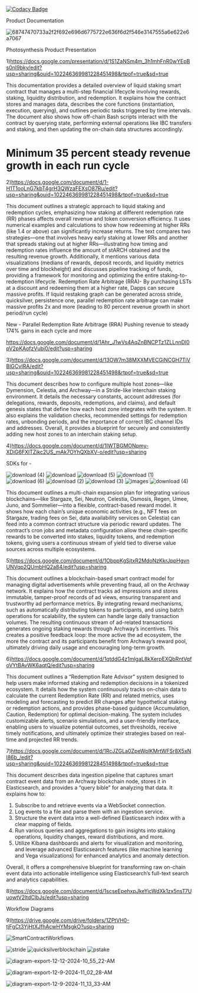 [![Codacy Badge](https://app.codacy.com/project/badge/Grade/8f3febf7229748e9ac265bb0f5bd34f7)](https://app.codacy.com?utm_source=gh&utm_medium=referral&utm_content=&utm_campaign=Badge_grade)


Product Documentation


![68747470733a2f2f692e696d6775722e636f6d2f546e3147555a6e622e6a7067](https://github.com/user-attachments/assets/41d243a3-4360-45c1-aaf2-4d78cdd04325)


Photosynthesis Product Presentation


1)https://docs.google.com/presentation/d/1S1ZaNSm4m_3h1mhFnR0wYEpBs0nI9bky/edit?usp=sharing&ouid=102246369981228451498&rtpof=true&sd=true



This documentation provides a detailed overview of liquid staking smart contract that manages a multi-step financial lifecycle involving rewards, staking, liquidity distribution, and redemption. It explains how the contract stores and manages data, describes the core functions (instantiation, execution, querying), and outlines periodic tasks triggered by time intervals. The document also shows how off-chain Bash scripts interact with the contract by querying state, performing external operations like IBC transfers and staking, and then updating the on-chain data structures accordingly.


# Minimum 35 percent steady revenue growth in each run cycle


2)https://docs.google.com/document/d/1-H1T1ooLnG7kbT4grH3QWzaFEXsO87Ru/edit?usp=sharing&ouid=102246369981228451498&rtpof=true&sd=true




This document outlines a strategic approach to liquid staking and redemption cycles, emphasizing how staking at different redemption rate (RR) phases affects overall revenue and token conversion efficiency. It uses numerical examples and calculations to show how redeeming at higher RRs (like 1.4 or above) can significantly increase returns. The text compares two strategies—one that involves heavy early staking at lower RRs and another that spreads staking out at higher RRs—illustrating how timing and redemption rates influence the amount of stARCH obtained and the resulting revenue growth. Additionally, it mentions various data visualizations (medians of rewards, deposit records, and liquidity metrics over time and blockheight) and discusses pipeline tracking of funds, providing a framework for monitoring and optimizing the entire staking-to-redemption lifecycle. Redemption Rate Arbitrage (RRA)- By purchasing LSTs at a discount and redeeming them at a higher rate, Dapps can secure massive profits.
If liquid restaking graph can be generated across stride, quicksilver, persistence one, parallel redemption rate arbitrage can make massive profits 2x and more (leading to 80 percent revenue growth in short period/run cycle)



New - 
Parallel Redemption Rate Arbitrage (RRA) Pushing revenue to steady 174% gains in each cycle and more

https://docs.google.com/document/d/1Ahr_J1wVs4AqZnBNCPTz1ZLLnnDl0pV2pKAofzVubi0/edit?usp=sharing



3)https://docs.google.com/document/d/13OW7m38MXXMVECGiNCGH7TiVBlGCvIRA/edit?usp=sharing&ouid=102246369981228451498&rtpof=true&sd=true



This document describes how to configure multiple host zones—like Dymension, Celestia, and Archway—in a Stride-like interchain staking environment. It details the necessary constants, account addresses (for delegations, rewards, deposits, redemptions, and claims), and default genesis states that define how each host zone integrates with the system. It also explains the validation checks, recommended settings for redemption rates, unbonding periods, and the importance of correct IBC channel IDs and addresses. Overall, it provides a blueprint for securely and consistently adding new host zones to an interchain staking setup.

4)https://docs.google.com/document/d/1IWTBGMONpmy-XDiG6FXlTZikc2US_mAk7OYhQXbXV-o/edit?usp=sharing






SDKs for - 

![download (4)](https://github.com/user-attachments/assets/6cf98e4b-9e84-49b3-a3d5-3b4d8aae5af2) ![download](https://github.com/user-attachments/assets/b3960ca4-e80d-4c1c-8b4e-dd80b81a88fe) 
![download (5)](https://github.com/user-attachments/assets/a503d479-7efd-4c86-b896-0cd9b578afb7) ![download (1)](https://github.com/user-attachments/assets/fe437dbd-cfeb-4162-8815-4d64c54ae905)
![download (6)](https://github.com/user-attachments/assets/64a01f23-f1cd-4bfb-ad88-3ab49fc9ff5e) ![download (2)](https://github.com/user-attachments/assets/76c4c7f0-726e-4ca6-8ad7-9361e0ec3e89)
![download (3)](https://github.com/user-attachments/assets/b509cb96-5f1f-4b8d-904d-ca0e34c150e0)  ![images](https://github.com/user-attachments/assets/f5d09cf5-a2c4-4148-9aa8-d627d16aba16)
![download (4)](https://github.com/user-attachments/assets/5c59c035-c4a7-4851-98f2-22eb8a29a0e1)

This document outlines a multi-chain expansion plan for integrating various blockchains—like Stargaze, Sei, Neutron, Celestia, Osmosis, Regen, Umee, Juno, and Sommelier—into a flexible, contract-based reward model. It shows how each chain’s unique economic activities (e.g., NFT fees on Stargaze, trading fees on Sei, data availability services on Celestia) can feed into a common contract structure via periodic reward updates. The contract’s cron jobs and metadata configuration allow these chain-specific rewards to be converted into stakes, liquidity tokens, and redemption tokens, giving users a continuous stream of yield tied to diverse value sources across multiple ecosystems.


5)https://docs.google.com/document/d/1ObppKgSjtxR2MdoNzKkrJppHgvnUNVqp2QUmbHQ2a84/edit?usp=sharing




This document outlines a blockchain-based smart contract model for managing digital advertisements while preventing fraud, all on the Archway network. It explains how the contract tracks ad impressions and stores immutable, tamper-proof records of ad views, ensuring transparent and trustworthy ad performance metrics. By integrating reward mechanisms, such as automatically distributing tokens to participants, and using batch operations for scalability, the system can handle large daily transaction volumes. The resulting continuous stream of ad-related transactions generates ongoing staking rewards through Archway’s incentives. This creates a positive feedback loop: the more active the ad ecosystem, the more the contract and its participants benefit from Archway’s reward pool, ultimately driving daily usage and encouraging long-term growth.

6)https://docs.google.com/document/d/1qtddG4z1mlgaL8kXerpEXQbRntVqfoVYtBAvWK6aqtQ/edit?usp=sharing



This document outlines a “Redemption Rate Advisor” system designed to help users make informed staking and redemption decisions in a tokenized ecosystem. It details how the system continuously tracks on-chain data to calculate the current Redemption Rate (RR) and related metrics, uses modeling and forecasting to predict RR changes after hypothetical staking or redemption actions, and provides phase-based guidance (Accumulation, Caution, Redemption) for optimal decision-making. The system includes customizable alerts, scenario simulations, and a user-friendly interface, enabling users to visualize potential outcomes, set thresholds, receive timely notifications, and ultimately optimize their strategies based on real-time and projected RR trends.

7)https://docs.google.com/document/d/1RcJZGLa0ZpeWplKMrtWFSr8X5xNl86b_/edit?usp=sharing&ouid=102246369981228451498&rtpof=true&sd=true



This document describes data ingestion pipeline that captures smart contract event data from an Archway blockchain node, stores it in Elasticsearch, and provides a “query bible” for analyzing that data. It explains how to:

1. Subscribe to and retrieve events via a WebSocket connection.
2. Log events to a file and parse them with an ingestion service.
3. Structure the event data into a well-defined Elasticsearch index with a clear mapping of fields.
4. Run various queries and aggregations to gain insights into staking operations, liquidity changes, reward distributions, and more.
5. Utilize Kibana dashboards and alerts for visualization and monitoring, and leverage advanced Elasticsearch features (like machine learning and Vega visualizations) for enhanced analytics and anomaly detection.

Overall, it offers a comprehensive blueprint for transforming raw on-chain event data into actionable intelligence using Elasticsearch’s full-text search and analytics capabilities.

8)https://docs.google.com/document/d/1scseEpehxpJkeYicWdXk1zx5nsT7UuowtV2ltdClbJs/edit?usp=sharing



Workflow Diagrams 

9)https://drive.google.com/drive/folders/1ZPtVH0-tjFgCt3YjHtXJfhAcwHYMsgkO?usp=sharing







![SmartContractWorkflows](https://github.com/user-attachments/assets/20623004-6f03-4610-a9ef-a14da3a24986)







![stride](https://github.com/user-attachments/assets/53c8da31-f0c1-4799-aba4-c0f33287857d)          ![quicksilverblockchain](https://github.com/user-attachments/assets/16181859-91f0-46dd-9650-bd381fe1b60b)           ![pstake](https://github.com/user-attachments/assets/a9e35921-da0b-49a1-9e54-4e32272a8539)


![diagram-export-12-12-2024-10_55_22-AM](https://github.com/user-attachments/assets/537af863-4a26-4e4e-bdc6-2bc79bf84cd7)











![diagram-export-12-9-2024-11_02_28-AM](https://github.com/user-attachments/assets/ef22852a-5f1e-4b18-9283-946ab27da55e)












 ![diagram-export-12-9-2024-11_13_33-AM](https://github.com/user-attachments/assets/48233a76-4ab5-4682-85d6-2e65dc6b5c75)

